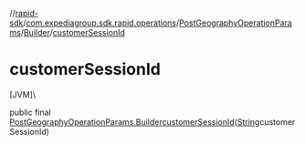//[rapid-sdk](../../../../index.md)/[com.expediagroup.sdk.rapid.operations](../../index.md)/[PostGeographyOperationParams](../index.md)/[Builder](index.md)/[customerSessionId](customer-session-id.md)

# customerSessionId

[JVM]\

public final [PostGeographyOperationParams.Builder](index.md)[customerSessionId](customer-session-id.md)([String](https://docs.oracle.com/javase/8/docs/api/java/lang/String.html)customerSessionId)
